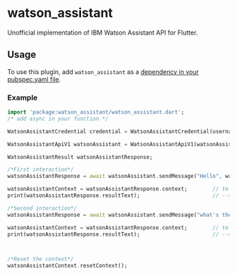 # watson_assistant

Unofficial implementation of IBM Watson Assistant API for Flutter.

## Usage
To use this plugin, add `watson_assistant` as a [dependency in your pubspec.yaml file](https://flutter.io/platform-plugins/).

### Example

``` dart
import 'package:watson_assistant/watson_assistant.dart';
/* add async in your function */

WatsonAssistantCredential credential = WatsonAssistantCredential(username: [USERNAME], password: [PASSWORD], workspaceId: [WORKSPACEID]);

WatsonAssistantApiV1 watsonAssistant = WatsonAssistantApiV1(watsonAssistantCredential: credential);

WatsonAssistantResult watsonAssistantResponse;

/*First interaction*/
watsonAssistantResponse = await watsonAssistant.sendMessage("Hello", watsonAssistantContext);  // context of the conversation initially void

watsonAssistantContext = watsonAssistantResponse.context;        // to store the progress of the conversation
print(watsonAssistantResponse.resultText);                       // -->  "Hi i'm Watson Assistant!"

/*Second interaction*/
watsonAssistantResponse = await watsonAssistant.sendMessage("what's the weather tomorrow?", watsonAssistantContext);

watsonAssistantContext = watsonAssistantResponse.context;        // to store the progress of the conversation
print(watsonAssistantResponse.resultText);                       // -->  "It will be sunny tomorrow"



/*Reset the context*/
watsonAssistantContext.resetContext();

```